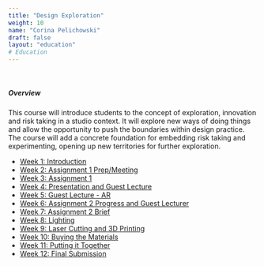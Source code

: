 ```yaml
---
title: "Design Exploration"
weight: 10
name: "Corina Pelichowski"
draft: false
layout: "education"
# Education
---
```

<br>
<div class="container">
    <h5>Overview</h5>
    <p>
        This course will introduce students to the concept of exploration, innovation and risk taking in a studio context. It will explore new ways of doing things and allow the opportunity to push the boundaries within design practice. The course will add a concrete foundation for embedding risk taking and experimenting, opening up new territories for further exploration.
    </p>
    <ul class="master-design-links">
         <a href="/master-of-design/design-exploration/week-1-intro"><li>Week 1: Introduction</li></a>
         <a href="/master-of-design/design-exploration/week-2-a1"><li>Week 2: Assignment 1 Prep/Meeting</li></a>
         <a href="/master-of-design/design-exploration/week-3-a1"><li>Week 3: Assignment 1</li></a>
         <a href="/master-of-design/design-exploration/week-4-presentation"><li>Week 4: Presentation and Guest Lecture</li></a>
         <a href="/master-of-design/design-exploration/week-5-guest-ar"><li>Week 5: Guest Lecture - AR</li></a>
         <a href="/master-of-design/design-exploration/week-6-a2"><li>Week 6: Assignment 2 Progress and Guest Lecturer</li></a>
         <a href="/master-of-design/design-exploration/week-7-assign-brief"><li>Week 7: Assignment 2 Brief</li></a>
         <a href="/master-of-design/design-exploration/week-8-lights"><li>Week 8: Lighting</li></a>
         <a href="/master-of-design/design-exploration/week-9-laser"><li>Week 9: Laser Cutting and 3D Printing</li></a>
         <a href="/master-of-design/design-exploration/week-10-materials"><li>Week 10: Buying the Materials</li></a>
         <a href="/master-of-design/design-exploration/week-11-put-together"><li>Week 11: Putting it Together</li></a>
         <a href="/master-of-design/design-exploration/week-12-submission"><li>Week 12: Final Submission</li></a>
    </ul>
</div>